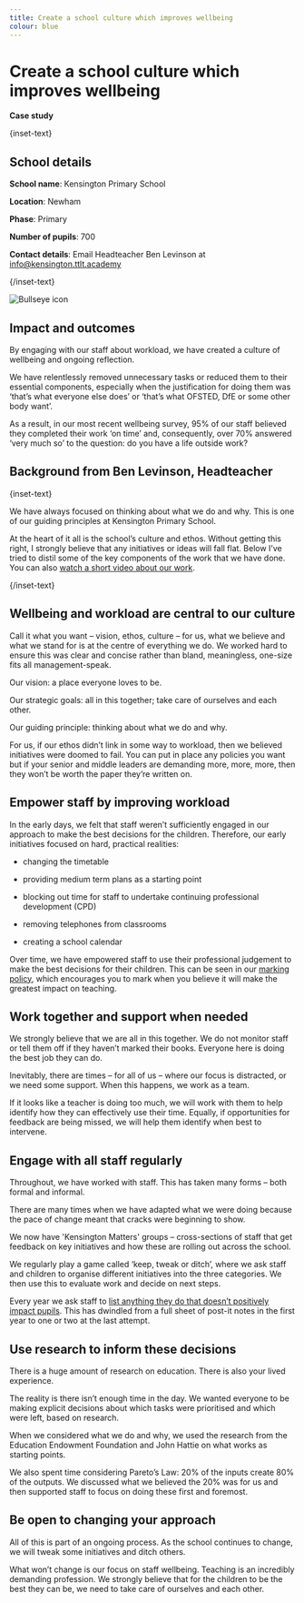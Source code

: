 ```yaml
---
title: Create a school culture which improves wellbeing
colour: blue
---
```


# Create a school culture which improves wellbeing

<strong class="govuk-tag">Case study</strong>

{inset-text}

## School details

**School name**: Kensington Primary School     

**Location**: Newham

**Phase**: Primary

**Number of pupils**: 700

**Contact details**: Email Headteacher Ben Levinson at <info@kensington.ttlt.academy>

{/inset-text}

<div class="govuk-grid-row dfe-width-container">
  <div class="govuk-grid-column-full">
    <div class="info-box">
      <div class="info-box__corner">
        <img src="/assets/images/bullseye.svg" alt="Bullseye icon">
      </div>
      <h2 class="govuk-heading-m">
        Impact and outcomes
      </h2>
      <p>
        By engaging with our staff about workload, we have created a culture of wellbeing and ongoing reflection.  
      </p>
      <p>
        We have relentlessly removed unnecessary tasks or reduced them to their essential components, especially when the justification for doing them was ‘that’s what everyone else does’ or ‘that’s what OFSTED, DfE or some other body want’.  
      </p>
      <p>
        As a result, in our most recent wellbeing survey, 95% of our staff believed they completed their work ‘on time’ and, consequently, over 70% answered ‘very much so’ to the question: do you have a life outside work?  
      </p>
    </div>
  </div>
</div>

## Background from Ben Levinson, Headteacher

{inset-text}

We have always focused on thinking about what we do and why. This is one of our guiding principles at Kensington Primary School.  

At the heart of it all is the school’s culture and ethos. Without getting this right, I strongly believe that any initiatives or ideas will fall flat. Below I’ve tried to distil some of the key components of the work that we have done. You can also [watch a short video about our work](https://www.youtube.com/watch?v=7A69oyTaCX4).  

{/inset-text}

## Wellbeing and workload are central to our culture 

Call it what you want – vision, ethos, culture – for us, what we believe and what we stand for is at the centre of everything we do. We worked hard to ensure this was clear and concise rather than bland, meaningless, one-size fits all management-speak.  

Our vision: a place everyone loves to be. 

Our strategic goals: all in this together; take care of ourselves and each other. 

Our guiding principle: thinking about what we do and why. 

For us, if our ethos didn’t link in some way to workload, then we believed initiatives were doomed to fail. You can put in place any policies you want but if your senior and middle leaders are demanding more, more, more, then they won’t be worth the paper they’re written on. 

## Empower staff by improving workload 

In the early days, we felt that staff weren’t sufficiently engaged in our approach to make the best decisions for the children. Therefore, our early initiatives focused on hard, practical realities:  

* changing the timetable 

* providing medium term plans as a starting point 

* blocking out time for staff to undertake continuing professional development (CPD) 

* removing telephones from classrooms 

* creating a school calendar 

Over time, we have empowered staff to use their professional judgement to make the best decisions for their children. This can be seen in our [marking policy](/workload-reduction-toolkit/address-workload-issues/feedback-and-marking/improve-how-you-give-feedback-to-primary-pupils/), which encourages you to mark when you believe it will make the greatest impact on teaching.  

## Work together and support when needed 

We strongly believe that we are all in this together. We do not monitor staff or tell them off if they haven’t marked their books. Everyone here is doing the best job they can do.  

Inevitably, there are times – for all of us – where our focus is distracted, or we need some support. When this happens, we work as a team.  

If it looks like a teacher is doing too much, we will work with them to help identify how they can effectively use their time. Equally, if opportunities for feedback are being missed, we will help them identify when best to intervene. 

## Engage with all staff regularly 

Throughout, we have worked with staff. This has taken many forms – both formal and informal.  

There are many times when we have adapted what we were doing because the pace of change meant that cracks were beginning to show.  

We now have 'Kensington Matters' groups – cross-sections of staff that get feedback on key initiatives and how these are rolling out across the school.  

We regularly play a game called ‘keep, tweak or ditch’, where we ask staff and children to organise different initiatives into the three categories. We then use this to evaluate work and decide on next steps.  

Every year we ask staff to [list anything they do that doesn’t positively impact pupils](/workload-reduction-toolkit/identify-workload-issues/prioritise-change-using-impact-graphs). This has dwindled from a full sheet of post-it notes in the first year to one or two at the last attempt. 

## Use research to inform these decisions 

There is a huge amount of research on education. There is also your lived experience. 

The reality is there isn’t enough time in the day. We wanted everyone to be making explicit decisions about which tasks were prioritised and which were left, based on research. 

When we considered what we do and why, we used the research from the Education Endowment Foundation and John Hattie on what works as starting points.  

We also spent time considering Pareto’s Law: 20% of the inputs create 80% of the outputs. We discussed what we believed the 20% was for us and then supported staff to focus on doing these first and foremost.  

## Be open to changing your approach 

All of this is part of an ongoing process. As the school continues to change, we will tweak some initiatives and ditch others.  

What won’t change is our focus on staff wellbeing. Teaching is an incredibly demanding profession. We strongly believe that for the children to be the best they can be, we need to take care of ourselves and each other. 